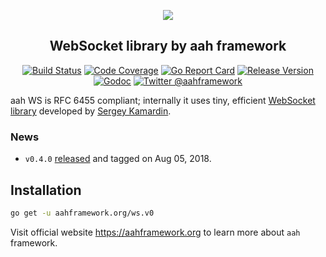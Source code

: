 <p align="center">
  <img src="https://cdn.aahframework.org/assets/img/aah-logo-64x64.png" />
  <h2 align="center">WebSocket library by aah framework</h2>
</p>
<p align="center">
  <p align="center"><a href="https://travis-ci.org/go-aah/ws"><img src="https://travis-ci.org/go-aah/ws.svg?branch=master" alt="Build Status"></a> <a href="https://codecov.io/gh/go-aah/ws/branch/master"><img src="https://codecov.io/gh/go-aah/ws/branch/master/graph/badge.svg" alt="Code Coverage"></a> <a href="https://goreportcard.com/report/aahframework.org/ws.v0"><img src="https://goreportcard.com/badge/aahframework.org/ws.v0" alt="Go Report Card"></a> <a href="https://github.com/go-aah/ws/releases/latest"><img src="https://img.shields.io/badge/version-0.4.0-blue.svg" alt="Release Version"></a> <a href="https://godoc.org/aahframework.org/ws.v0"><img src="https://godoc.org/aahframework.org/ws.v0?status.svg" alt="Godoc"></a> <a href="https://twitter.com/aahframework"><img src="https://img.shields.io/badge/twitter-@aahframework-55acee.svg" alt="Twitter @aahframework"></a></p>
</p>

aah WS is RFC 6455 compliant; internally it uses tiny, efficient [WebSocket library](http://github.com/gobwas/ws) developed by [Sergey Kamardin](https://github.com/gobwas).

### News

  * `v0.4.0` [released](https://github.com/go-aah/ws/releases/latest) and tagged on Aug 05, 2018.

## Installation

```bash
go get -u aahframework.org/ws.v0
```

Visit official website https://aahframework.org to learn more about `aah` framework.
